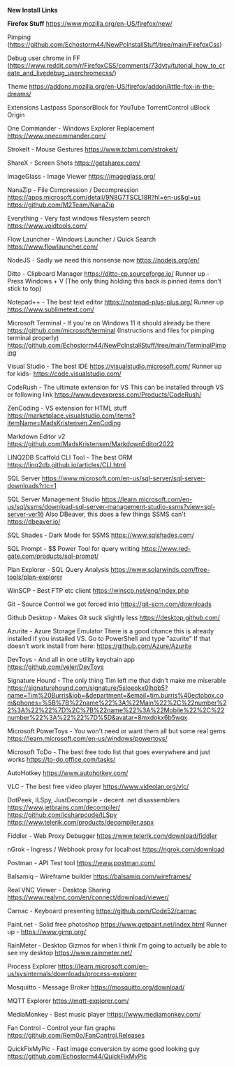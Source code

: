 **New Install Links**

**Firefox Stuff**
https://www.mozilla.org/en-US/firefox/new/

Pimping (https://github.com/Echostorm44/NewPcInstallStuff/tree/main/FirefoxCss)

Debug user chrome in FF (https://www.reddit.com/r/FirefoxCSS/comments/73dvty/tutorial_how_to_create_and_livedebug_userchromecss/)

Theme
https://addons.mozilla.org/en-US/firefox/addon/little-fox-in-the-dreams/

Extensions
Lastpass
SponsorBlock for YouTube
TorrentControl
uBlock Origin


One Commander - Windows Explorer Replacement
https://www.onecommander.com/

StrokeIt - Mouse Gestures
https://www.tcbmi.com/strokeit/

ShareX - Screen Shots
https://getsharex.com/

ImageGlass - Image Viewer
https://imageglass.org/

NanaZip - File Compression / Decompression
https://apps.microsoft.com/detail/9N8G7TSCL18R?hl=en-us&gl=us
https://github.com/M2Team/NanaZip 

Everything - Very fast windows filesystem search
https://www.voidtools.com/

Flow Launcher - Windows Launcher / Quick Search
https://www.flowlauncher.com/

NodeJS - Sadly we need this nonsense now
https://nodejs.org/en/

Ditto - Clipboard Manager
https://ditto-cp.sourceforge.io/
Runner up - Press Windows + V  (The only thing holding this back is pinned items don't stick to top)

Notepad++ - The best text editor
https://notepad-plus-plus.org/
Runner up https://www.sublimetext.com/

Microsoft Terminal - If you're on Windows 11 it should already be there
https://github.com/microsoft/terminal
(Instructions and files for pimping terminal properly)
https://github.com/Echostorm44/NewPcInstallStuff/tree/main/TerminalPimping

Visual Studio - The best IDE
https://visualstudio.microsoft.com/
Runner up for kids- https://code.visualstudio.com/

CodeRush - The ultimate extension for VS
This can be installed through VS or following link
https://www.devexpress.com/Products/CodeRush/

ZenCoding - VS extension for HTML stuff
https://marketplace.visualstudio.com/items?itemName=MadsKristensen.ZenCoding

Markdown Editor v2 
https://github.com/MadsKristensen/MarkdownEditor2022

LINQ2DB Scaffold CLI Tool - The best ORM
https://linq2db.github.io/articles/CLI.html

SQL Server
https://www.microsoft.com/en-us/sql-server/sql-server-downloads?rtc=1

SQL Server Management Studio
https://learn.microsoft.com/en-us/sql/ssms/download-sql-server-management-studio-ssms?view=sql-server-ver16
Also DBeaver, this does a few things SSMS can't
https://dbeaver.io/

SQL Shades - Dark Mode for SSMS
https://www.sqlshades.com/

SQL Prompt - $$ Power Tool for query writing
https://www.red-gate.com/products/sql-prompt/

Plan Explorer - SQL Query Analysis 
https://www.solarwinds.com/free-tools/plan-explorer

WinSCP - Best FTP etc client
https://winscp.net/eng/index.php

Git - Source Control we got forced into 
https://git-scm.com/downloads

Github Desktop - Makes Git suck slightly less
https://desktop.github.com/

Azurite - Azure Storage Emulator
There is a good chance this is already installed if you installed VS.  Go to PowerShell and type "azurite"
If that doesn't work install from here:
https://github.com/Azure/Azurite

DevToys -  And all in one utility keychain app
https://github.com/veler/DevToys

Signature Hound - The only thing Tim left me that didn't make me miserable
https://signaturehound.com/signature/5sloeokx0lhqb5?name=Tim%20Burris&job=&department=&email=tim.burris%40ectobox.com&phones=%5B%7B%22name%22%3A%22Main%22%2C%22number%22%3A%22%22%7D%2C%7B%22name%22%3A%22Mobile%22%2C%22number%22%3A%22%22%7D%5D&avatar=8mxdokx6b5wqx

Microsoft PowerToys - You won't need or want them all but some real gems
https://learn.microsoft.com/en-us/windows/powertoys/

Microsoft ToDo - The best free todo list that goes everywhere and just works
https://to-do.office.com/tasks/

AutoHotkey
https://www.autohotkey.com/

VLC - The best free video player
https://www.videolan.org/vlc/

DotPeek, ILSpy, JustDecompile - decent .net disassemblers 
https://www.jetbrains.com/decompiler/
https://github.com/icsharpcode/ILSpy
https://www.telerik.com/products/decompiler.aspx

Fiddler - Web Proxy Debugger
https://www.telerik.com/download/fiddler

nGrok - Ingress / Webhook proxy for localhost
https://ngrok.com/download
 
Postman - API Test tool 
https://www.postman.com/

Balsamiq - Wireframe builder
https://balsamiq.com/wireframes/

Real VNC Viewer - Desktop Sharing
https://www.realvnc.com/en/connect/download/viewer/

Carnac - Keyboard presenting
https://github.com/Code52/carnac

Paint.net - Solid free photoshop
https://www.getpaint.net/index.html
Runner up - https://www.gimp.org/

RainMeter - Desktop Gizmos for when I think I'm going to actually be able to see my desktop
https://www.rainmeter.net/

Process Explorer
https://learn.microsoft.com/en-us/sysinternals/downloads/process-explorer

Mosquitto - Message Broker
https://mosquitto.org/download/

MQTT Explorer
https://mqtt-explorer.com/

MediaMonkey - Best music player
https://www.mediamonkey.com/

Fan Control - Control your fan graphs
https://github.com/Rem0o/FanControl.Releases

QuickFixMyPic - Fast image conversion by some good looking guy
https://github.com/Echostorm44/QuickFixMyPic
